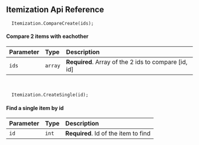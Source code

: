 ## Itemization Api Reference

```
  Itemization.CompareCreate(ids);
```
#### Compare 2 items with eachother

| Parameter | Type     | Description                |
| :-------- | :------- | :------------------------- |
| `ids` | `array` | **Required**. Array of the 2 ids to compare [id, id] |

<br />

```
  Itemization.CreateSingle(id);
```
#### Find a single item by id

| Parameter | Type     | Description                |
| :-------- | :------- | :------------------------- |
| `id` | `int` | **Required**. Id of the item to find |

<br />